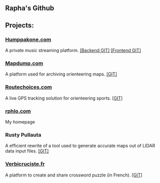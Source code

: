 ## Rapha's Github
## Projects:

### [Humppakone.com](https://humppakone.com)

A private music streaming platform. [[Backend GIT]](https://github.com/rphlo/nickelodeon-backend) [[Frontend GIT]](https://github.com/rphlo/nickelodeon-react-app)

### [Mapdump.com](https://mapdump.com)

A platform used for archiving orienteering maps. [[GIT]](https://github.com/rphlo/mapdump)

### [Routechoices.com](https://www.routechoices.com)

A live GPS tracking solution for orienteering sports. [[GIT]](https://github.com/routechoices)

### [rphlo.com](https://rphlo.com)

My homepage

### Rusty Pullauta

A efficient rewrite of a tool used to generate accurate maps out of LIDAR data input files. [[GIT]](https://github.com/rphlo/rusty-pullauta)

### [Verbicruciste.fr](https://verbicruciste.fr)

A platform to create and share crossword puzzle (in French). [[GIT]](https://github.com/rphlo/crossword-factory)

